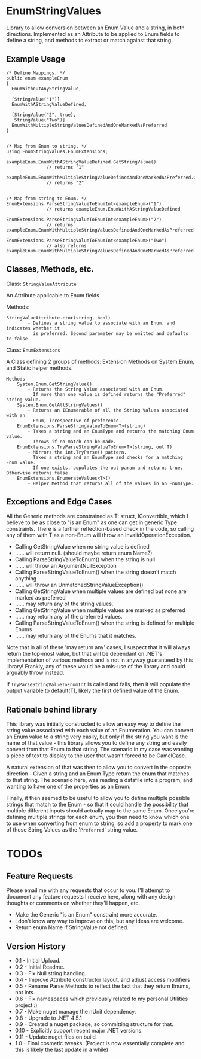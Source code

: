 EnumStringValues
================

Library to allow conversion between an Enum Value and a string, in both directions.
Implemented as an Attribute to be applied to Enum fields to define a string, and methods to extract or match against that string.

Example Usage
-------------

```
/* Define Mappings. */
public enum exampleEnum
{
  EnumWithoutAnyStringValue,

  [StringValue("1")]
  EnumWithAStringValueDefined,

  [StringValue("2", true),
   StringValue("Two")]
  EnumWithMultipleStringValuesDefinedAndOneMarkedAsPreferred
}


/* Map from Enum to string. */
using EnumStringValues.EnumExtensions;

exampleEnum.EnumWithAStringValueDefined.GetStringValue()
               // returns "1"

exampleEnum.EnumWithMultipleStringValueDefinedAndOneMarkedAsPreferred.GetStringValue() 
               // returns "2"


/* Map from string to Enum. */
EnumExtensions.ParseStringValueToEnumInt<exampleEnum>("1")
               // returns exampleEnum.EnumWithAStringValueDefined

EnumExtensions.ParseStringValueToEnumInt<exampleEnum>("2")
               // returns exampleEnum.EnumWithMultipleStringValuesDefinedAndOneMarkedAsPreferred

EnumExtensions.ParseStringValueToEnumInt<exampleEnum>("Two")
               // also returns exampleEnum.EnumWithMultipleStringValuesDefinedAndOneMarkedAsPreferred
```

Classes, Methods, etc.
---------------------

Class: `StringValueAttribute`

An Attribute applicable to Enum fields

Methods:
```
StringValueAttribute.ctor(string, bool)
        - Defines a string value to associate with an Enum, and indicates whether it
          is preferred. Second parameter may be omitted and defaults to false.
```

Class: `EnumExtensions`

A Class defining 2 groups of methods:
Extension Methods on System.Enum, and Static helper methods.

```
Methods
    System.Enum.GetStringValue()
        - Returns the String Value associated with an Enum.
          If more than one value is defined returns the "Preferred" string value.
    System.Enum.GetAllStringValues()
        - Returns an IEnumerable of all the String Values associated with an
          Enum, irrespective of preference.
    EnumExtensions.ParseStringValueToEnum<T>(string)
        - Takes a string and an EnumType and returns the matching Enum value.
          Throws if no match can be made.
    EnumExtensions.TryParseStringValueToEnum<T>(string, out T)
        - Mirrors the int.TryParse() pattern.
          Takes a string and an EnumType and checks for a matching Enum value.
          If one exists, populates the out param and returns true. Otherwise returns false.
    EnumExtensions.EnumerateValues<T>()
        - Helper Method that returns all of the values in an EnumType.
```

Exceptions and Edge Cases
-------------------------

All the Generic methods are constrained as T: struct, IConvertible, which I believe to be as close to "is an Enum" as one can get in generic Type constraints. There is a further reflection-based check in the code, so calling any of them with T as a non-Enum will throw an InvalidOperationException.

* Calling GetStringValue when no string value is defined
 * ...... will return null. (should maybe return enum Name?)
* Calling ParseStringValueToEnum<T>() when the string is null
 * ...... will throw an ArgumentNullException
* Calling ParseStringValueToEnum<T>() when the string doesn't match anything
 * ...... will throw an UnmatchedStringValueException()
* Calling GetStringValue when multiple values are defined but none are marked as preferred
 * ...... may return any of the string values.
* Calling GetStringValue when multiple values are marked as preferred
 * ...... may return any of the preferred values.
* Calling ParseStringValueToEnum<T>() when the string is defined for multiple Enums
 * ...... may return any of the Enums that it matches.

Note that in all of these 'may return any' cases, I suspect that it will always return the top-most value, but that will be dependant on .NET's implementation of various methods and is not in anyway guaranteed by this library! Frankly, any of these would be a mis-use of the library and could arguably throw instead.

If `TryParseStringValueToEnumInt` is called and fails, then it will populate the output variable to default(T), likely the first defined value of the Enum.

Rationale behind library
------------------------

This library was initially constructed to allow an easy way to define the string value associated with each value of an Enumeration. 
You can convert an Enum value to a string very easily, but only if the string you want is the name of that value - this library allows you to define any string and easily convert from that Enum to that string. The scenario in my case was wanting a piece of text to display to the user that wasn't forced to be CamelCase.

A natural extension of that was then to allow you to convert in the opposite direction - Given a string and an Enum Type return the enum that matches to that string. The scenario here, was reading a datafile into a program, and wanting to have one of the properties as an Enum.

Finally, it then seemed to be useful to allow you to define multiple possible strings that match to the Enum - so that it could handle the possibility that multiple different inputs should actually map to the same Enum. Once you're defining multiple strings for each enum, you then need to know which one to use when converting from enum to string, so add a property to mark one of those String Values as the '`Preferred`' string value.

TODOs
=====

Feature Requests
----------------

Please email me with any requests that occur to you.
I'll attempt to document any feature requests I receive here, along with any design thoughts or comments on whether they'll happen, etc.

 - Make the Generic "is an Enum" constraint more accurate.
  -	I don't know any way to improve on this, but any ideas are welcome.
 - Return enum Name if StringValue not defined.

Version History
----------------

- 0.1  - Initial Upload.
- 0.2  - Initial Readme.
- 0.3  - Fix Null string handling.
- 0.4  - Improve Attribute constructor layout, and adjust access modifiers
- 0.5  - Rename Parse Methods to reflect the fact that they return Enums, not ints.
- 0.6  - Fix namespaces which previously related to my personal Utilities project :)
- 0.7  - Make nuget manage the nUnit dependency.
- 0.8  - Upgrade to .NET 4.5.1
- 0.9  - Created a nuget package, so committing structure for that.
- 0.10 - Explicitly support recent major .NET versions.
- 0.11 - Update nuget files on build
- 1.0  - Final cosmetic tweaks. (Project is now essentially complete and this is likely the last update in a while)